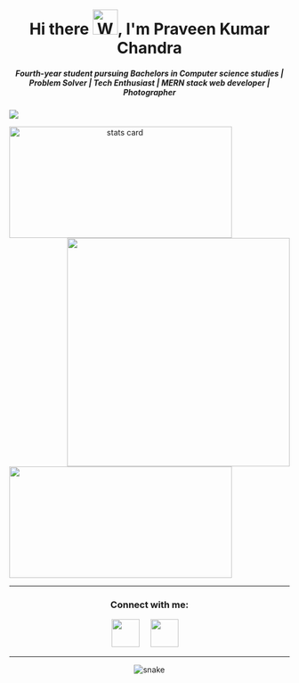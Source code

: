 <h1 align="center">Hi there <img src="https://raw.githubusercontent.com/nixin72/nixin72/master/wave.gif" 
         alt="Waving hand animated gif"
         height="45"
         width="45" />, I'm Praveen Kumar Chandra</h1>
<h5 align="center">
Fourth-year student pursuing Bachelors in Computer science studies |
         Problem Solver | Tech Enthusiast | MERN stack web developer | Photographer
 
</h5>
<p align="left"> <img src="https://komarev.com/ghpvc/?username=praveenchandra01&label=Profile%20views&color=0e75b6&style=flat" /> </p>

<p>
<a align= "center" href="https://github.com/praveenchandra01">
<img alt= "stats card" height="200px" width="400" src="https://github-readme-streak-stats.herokuapp.com/?user=praveenchandra01&theme=radical">
<img align="right" height="410" width="400" src=https://cdn.dribbble.com/users/195172/screenshots/6578919/image.png /> 
</a>
</p>
<img height="200px" width="400" src="https://github-readme-stats.vercel.app/api?username=praveenchandra01&count_private=true&theme=radical&show_icons=true" />

<br>
<hr>

<h3 align="center">Connect with me:</h3>
<p align="center">
<a href="https://twitter.com/praveenchandr01" target="_blank"><img src="https://cdn-icons.flaticon.com/png/512/2335/premium/2335289.png?token=exp=1641607961~hmac=4e4066a9d3dfc8e795d8aedeb0aeda49" height="50" width="50" /></a> &nbsp;&nbsp;&nbsp;
<a href="https://www.linkedin.com/in/praveenchandra01/" target="_blank"><img src="https://cdn-icons-png.flaticon.com/512/408/408703.png" height="50" width="50" /></a>&nbsp;&nbsp;&nbsp;&nbsp;
</p>

<hr>

<p align="center">
<!--   <img src="https://github.com/praveenchandra01/praveenchandra01/raw/output/github-contribution-grid-snake.svg" alt="snake"></center> -->
       <img src="https://github.com/ishikkkkaaaa/ishikkkkaaaa/raw/output/github-contribution-grid-snake.svg" alt="snake"></center>
</p>
